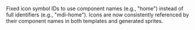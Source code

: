 Fixed icon symbol IDs to use component names (e.g., "home") instead of full identifiers (e.g., "mdi-home"). Icons are now consistently referenced by their component names in both templates and generated sprites.